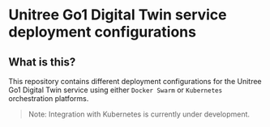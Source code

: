 # Unitree Go1 Digital Twin service deployment configurations

## What is this?

This repository contains different deployment configurations for the Unitree Go1 Digital Twin service using either `Docker Swarm` or `Kubernetes` orchestration platforms.

> Note: Integration with Kubernetes is currently under development.






